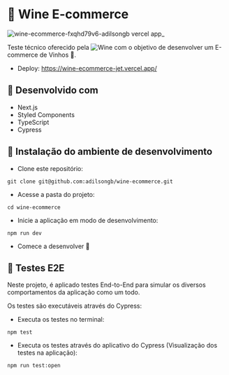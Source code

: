 # 🍷 Wine E-commerce

![wine-ecommerce-fxqhd79v6-adilsongb vercel app_](https://user-images.githubusercontent.com/47402835/173388660-2f631cae-be6a-4b2f-b68b-fc15fbfc6cb3.png)

Teste técnico oferecido pela ![Wine](https://www.wine.com.br/) com o objetivo de desenvolver um E-commerce de Vinhos 🍷.

- Deploy: https://wine-ecommerce-jet.vercel.app/

## 🧰 Desenvolvido com
  
  - Next.js
  - Styled Components
  - TypeScript
  - Cypress

## 🔧 Instalação do ambiente de desenvolvimento

  - Clone este repositório:
  ```
  git clone git@github.com:adilsongb/wine-ecommerce.git
  ```

  - Acesse a pasta do projeto:
  ```
  cd wine-ecommerce
  ```

  - Inicie a aplicação em modo de desenvolvimento:
  ```
  npm run dev
  ```
  
  - Comece a desenvolver 🙂

## 🧪 Testes E2E

Neste projeto, é aplicado testes End-to-End para simular os diversos comportamentos da aplicação como um todo.

Os testes são executáveis através do Cypress:

  - Executa os testes no terminal:
  ```
  npm test
  ```
  
  - Executa os testes através do aplicativo do Cypress (Visualização dos testes na aplicação):
  ```
  npm run test:open
  ```
